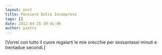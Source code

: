 ```yaml
---
layout: post
title: Pensiero Dolce Incompreso
tags: []
date: 2012-04-25 20:41:00
author: pietro
---
```

[Vorrei con tutto il cuore regalarti le mie orecchie per sessantasei minuti e trentadue secondi.]
